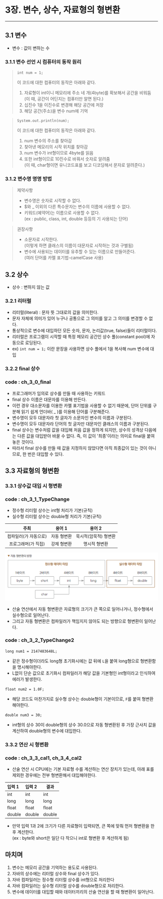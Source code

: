 # 3장. 변수, 상수, 자료형의 형변환
***

## 3.1 변수
- 변수 : 값이 변하는 수

### 3.1.1 변수 선언 시 컴퓨터의 동작 원리
>```
>int num = 1;
>```
>이 코드에 대한 컴퓨터의 동작은 아래와 같다.
>1. 자료형이 int이니 메모리에 주소 네 개(4byte)를 확보해서 공간을 비워둠
><br>(이 때, 공간이 어딘지는 컴퓨터만 알면 된다.)
>2. 십진수 1을 이진수로 변경해 해당 공간에 저장
>3. 해당 공간(주소)을 변수 num에 기억

>```
>System.out.println(num);
>```
>이 코드에 대한 컴퓨터의 동작은 아래와 같다.
> 1. num 변수의 주소를 찾아감
> 2. 찾아낸 메모리의 시작 위치를 찾아감
> 3. num 변수가 int형이므로 4byte를 읽음
> 4. 또한 int형이므로 10진수로 바꿔서 숫자로 알려줌
><br>(이 때, char형이면 유니코드표를 보고 디코딩해서 문자로 알려준다.)

### 3.1.2 변수명 명명 방법
> 제약사항
> - 변수명은 숫자로 시작할 수 없다.
> - $와 _ 이외의 다른 특수문자는 변수의 이름에 사용할 수 없다.
> - 키워드(예약어)는 이름으로 사용할 수 없다.
><br> (ex : public, class, int, double 등등의 기 사용되는 단어)

> 권장사항
> - 소문자로 시작한다.
><br>(이렇게 하면 클래스의 이름이 대문자로 시작하는 것과 구별됨)
> - 변수에 사용되는 데이터를 유추할 수 있는 이름으로 만들어준다.
><br>(여러 단어를 카멜 표기법-camelCase 사용)

## 3.2 상수
- 상수 : 변하지 않는 값

### 3.2.1 리터럴
- 리터럴(literal) : 문자 뜻 그대로의 값을 의미한다.
- 문자 자체에 의미가 있어 누구나 공통으로 그 의미를 알고 그 의미를 변경할 수 없다.
- 통상적으로 변수에 대입하던 모든 숫자, 문자, 논리값(true, false)들이 리터럴이다.
- 리터럴은 프로그램이 시작할 때 특정 메모리 공간인 상수 풀(constant pool)에 자동으로 로딩된다.
- ex) `int num = 1;` 이란 문장을 사용하면 상수 풀에서 1을 복사해 num 변수에 대입

### 3.2.2 final 상수
### code : ch_3_0_final
- 프로그래머가 임의로 상수를 만들 때 사용하는 키워드
- final 상수 이름은 대문자를 이용해 만든다.
- 이런 경우 대소문자를 이용한 카멜 표기법을 사용할 수 없기 때문에, 단어 단위를 구분해 읽기 쉽게 언더바( _ )를 이용해 단어를 구분해준다.
- 변수명이 모두 대문자라 첫 글자가 소문자인 변수의 이름과 구분된다.
- 변수명이 모두 대문자라 단어의 첫 글자만 대문자인 클래스의 이름과 구분된다.
- final 상수는 변수처럼 값을 대입해 처음 값을 정하게 되지만, 상수의 성격상 다음에는 다른 값을 대입받아
바꿀 수 없다. 즉, 이 값이 '최종'이라는 의미로 final을 붙여놓은 것이다.
- 따라서 final 상수를 만들 때 값을 지정하지 않았다면 아직 최종값이 있는 것이 아니므로, 한 번은 대입할 수 있다.

## 3.3 자료형의 형변환
### 3.3.1 상수값 대입 시 형변환
### code : ch_3_1_TypeChange
- 정수형 리터럴 상수는 int형 처리가 기본(규칙)
- 실수형 리터럴 상수는 double형 처리가 기본(규칙)

|      주최      |  용어 1  |     용어 2     |
|:------------:|:------:|:------------:|
| 컴파일러(가 자동으로) | 자동 형변환 | 묵시적(암묵적) 형변환 |
| 프로그래머(가 직접)  | 강제 형변환 |   명시적 형변환    |
![img.png](img.png)
- 산술 연산에서 자동 형변환은 자료형의 크기가 큰 쪽으로 일어나거나, 정수형에서 실수형으로 일어난다.
- 그리고 자동 형변환은 컴파일러가 책임지지 않아도 되는 방향으로 형변환이 일어난다.

### code : ch_3_2_TypeChange2
```long num1 = 2147483648L;```
- 같은 정수형이더라도 long형 초기화시에는 값 뒤에 `L`을 붙여 long형으로 형변환함을 명시해야한다.
- L없이 단순 값으로 초기화시 컴파일러가 해당 값을 기본형인 int형이라고 인식하여 에러가 발생한다.

```float num2 = 1.0F;```
- 해당 코드도 마찬가지로 실수형 상수는 double형이 기본이므로, `F`를 붙여 형변환 해야한다.

```double num3 = 30;```
- int형의 상수 30이 double형의 상수 30.0으로 자동 형변환된 후 가장 근사치 값을 계산하여 double형의
변수에 대입한다.

### 3.3.2 연산 시 형변환
### code : ch_3_3_cal1, ch_3_4_cal2
- 산술 연산 시 CPU에는 기본 자료형 수를 계산하는 연산 장치가 있는데, 아래 표를 제외한 경우에는
전부 형변환해서 대입해야한다.

| 입력 1   | 입력 2 | 결과   |
|:-------|:-----|------|
| int    | int  | int  |
| long   | long | long |
| float  | float | float |
| double | double | double |

- 만약 입력 1과 2에 크기가 다른 자료형이 입력되면, 큰 쪽에 맞춰 먼저 형변환을 한 후 계산한다.
<br> (ex : byte와 short은 일단 다 작으니 int로 형변환 후 계산하게 됨)

## 마치며
1. 변수는 메모리 공간을 기억하는 용도로 사용된다.
2. 자바의 상수에는 리터럴 상수와 final 상수가 있다.
3. 자바 컴파일러는 정수형 리터럴 상수를 int형으로 처리한다
4. 자바 컴파일러는 실수형 리터럴 상수를 double형으로 처리한다.
5. 변수에 데이터를 대입할 때와 데이터끼리의 산술 연산을 할 때 형변환이 일어난다.